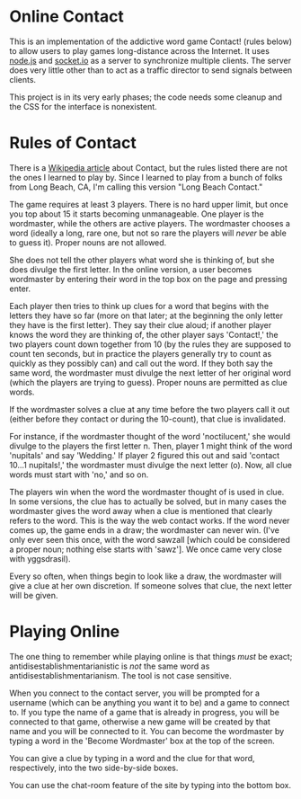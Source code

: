 # Online Contact
This is an implementation of the addictive word game Contact! (rules
below) to allow users to play games long-distance across the
Internet. It uses [node.js](http://nodejs.com) and
[socket.io](http://socket.io) as a server to synchronize multiple
clients. The server does very little other than to act as a traffic
director to send signals between clients.

This project is in its very early phases; the code needs some cleanup
and the CSS for the interface is nonexistent.

# Rules of Contact
There is a
[Wikipedia article](http://en.wikipedia.org/wiki/Contact_(word_game))
about Contact, but the rules listed there are not the ones I learned
to play by. Since I learned to play from a bunch of folks from Long
Beach, CA, I'm calling this version "Long Beach Contact."

The game requires at least 3 players. There is no hard upper limit,
but once you top about 15 it starts becoming unmanageable. One player
is the wordmaster, while the others are active players. The wordmaster
chooses a word (ideally a long, rare one, but not so rare the players
will *never* be able to guess it). Proper nouns are not allowed.

She does not tell the other players what word she is thinking of, but
she does divulge the first letter. In the online version, a user
becomes wordmaster by entering their word in the top box on the page
and pressing enter.

Each player then tries to think up clues for a word that begins with
the letters they have so far (more on that later; at the beginning the
only letter they have is the first letter). They say their clue aloud;
if another player knows the word they are thinking of, the other
player says 'Contact!,' the two players count down together from 10
(by the rules they are supposed to count ten seconds, but in practice
the players generally try to count as quickly as they possibly can)
and call out the word. If they both say the same word, the wordmaster
must divulge the next letter of her original word (which the players
are trying to guess). Proper nouns are permitted as clue words.

If the wordmaster solves a clue at any time before the two players
call it out (either before they contact or during the 10-count), that
clue is invalidated.

For instance, if the wordmaster thought of the word 'noctilucent,' she
would divulge to the players the first letter n. Then, player 1 might
think of the word 'nupitals' and say 'Wedding.' If player 2 figured
this out and said 'contact 10...1 nupitals!,' the wordmaster must
divulge the next letter (o). Now, all clue words must start with 'no,'
and so on.

The players win when the word the wordmaster thought of is used in
clue. In some versions, the clue has to actually be solved, but in
many cases the wordmaster gives the word away when a clue is mentioned
that clearly refers to the word. This is the way the web contact
works. If the word never comes up, the game ends in a draw; the
wordmaster can never win. (I've only ever seen this once, with the
word sawzall
[which could be considered a proper noun; nothing else starts with 'sawz']. We
once came very close with yggsdrasil).

Every so often, when things begin to look like a draw, the wordmaster
will give a clue at her own discretion. If someone solves that clue,
the next letter will be given.

# Playing Online
The one thing to remember while playing online is that things *must*
be exact; antidisestablishmentarianistic is *not* the same word as
antidisestablishmentarianism. The tool is not case sensitive.

When you connect to the contact server, you will be prompted for a
username (which can be anything you want it to be) and a game to
connect to. If you type the name of a game that is already in
progress, you will be connected to that game, otherwise a new game
will be created by that name and you will be connected to it. You can
become the wordmaster by typing a word in the 'Become Wordmaster' box
at the top of the screen.

You can give a clue by typing in a word and the clue for that word,
respectively, into the two side-by-side boxes.

You can use the chat-room feature of the site by typing into the
bottom box.


